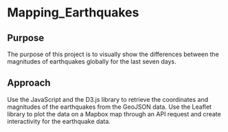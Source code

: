 # Mapping_Earthquakes

## Purpose

The purpose of this project is to visually show the differences between the magnitudes of earthquakes globally for the last seven days.

## Approach

Use the JavaScript and the D3.js library to retrieve the coordinates and magnitudes of the earthquakes from the GeoJSON data. Use the Leaflet library to plot the data on a Mapbox map through an API request and create interactivity for the earthquake data.